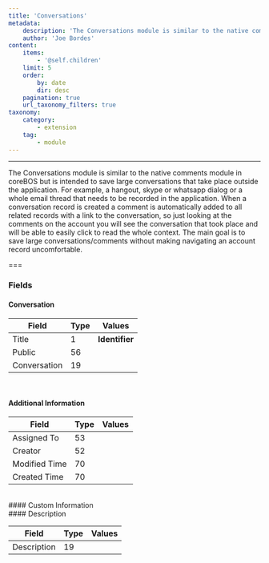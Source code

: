 ```yaml
---
title: 'Conversations'
metadata:
    description: 'The Conversations module is similar to the native comments module in coreBOS but is intended to save large conversations that take place outside the application.'
    author: 'Joe Bordes'
content:
    items:
        - '@self.children'
    limit: 5
    order:
        by: date
        dir: desc
    pagination: true
    url_taxonomy_filters: true
taxonomy:
    category:
        - extension
    tag:
        - module
---
```

---
The Conversations module is similar to the native comments module in coreBOS but is intended to save large conversations that take place outside the application. For example, a hangout, skype or whatsapp dialog or a whole email thread that needs to be recorded in the application. When a conversation record is created a comment is automatically added to all related records with a link to the conversation, so just looking at the comments on the account you will see the conversation that took place and will be able to easily click to read the whole context.
The main goal is to save large conversations/comments without making navigating an account record uncomfortable.

===

### Fields

#### Conversation

<table class="table table-striped">
<thead>
<tr class="header">
<th>Field</th>
<th>Type</th>
<th>Values</th>
</tr>
</thead>
<tbody>
<tr>
<td>Title</td>
<td>1</td>
<td><strong>Identifier</strong></td>
</tr>
<tr>
<td>Public</td>
<td>56</td>
<td></td>
</tr>
<tr>
<td>Conversation</td>
<td>19</td>
<td></td>
</tr>
</tbody>
</table>
<br>

#### Additional Information

<table class="table table-striped">
<thead>
<tr class="header">
<th>Field</th>
<th>Type</th>
<th>Values</th>
</tr>
</thead>
<tbody>
<tr>
<td>Assigned To</td>
<td>53</td>
<td></td>
</tr>
<tr>
<td>Creator</td>
<td>52</td>
<td></td>
</tr>
<tr>
<td>Modified Time</td>
<td>70</td>
<td></td>
</tr>
<tr>
<td>Created Time</td>
<td>70</td>
<td></td>
</tr>
</tbody>
</table>
<br>
#### Custom Information
<br>
#### Description

<table class="table table-striped">
<thead>
<tr class="header">
<th>Field</th>
<th>Type</th>
<th>Values</th>
</tr>
</thead>
<tbody>
<tr>
<td>Description</td>
<td>19</td>
<td></td>
</tr>
</tbody>
</table>

